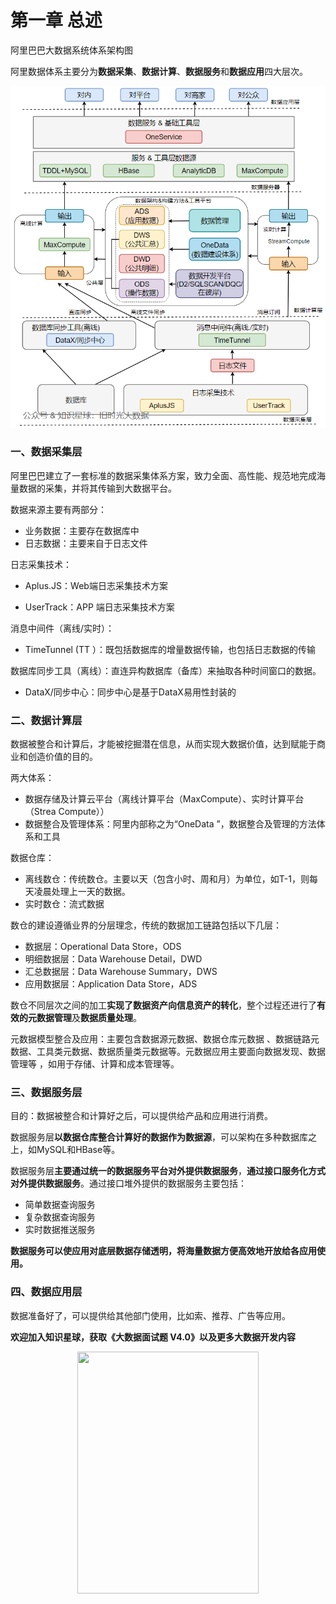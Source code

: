 # 第一章 总述

阿里巴巴大数据系统体系架构图

阿里数据体系主要分为**数据采集**、**数据计算**、**数据服务**和**数据应用**四大层次。

![image-20230605124349203](https://raw.githubusercontent.com/qiye0716/picture_typora/main/img/202306051244359.png)

### 一、数据采集层

阿里巴巴建立了一套标准的数据采集体系方案，致力全面、高性能、规范地完成海量数据的采集，并将其传输到大数据平台。

数据来源主要有两部分：

- 业务数据：主要存在数据库中
- 日志数据：主要来自于日志文件

日志采集技术：

- Aplus.JS：Web端日志采集技术方案

- UserTrack：APP 端日志采集技术方案

消息中间件（离线/实时）：

- TimeTunnel (TT ）：既包括数据库的增量数据传输，也包括日志数据的传输

数据库同步工具（离线）：直连异构数据库（备库）来抽取各种时间窗口的数据。

- DataX/同步中心：同步中心是基于DataX易用性封装的

### 二、数据计算层

数据被整合和计算后，才能被挖掘潜在信息，从而实现大数据价值，达到赋能于商业和创造价值的目的。

两大体系：

- 数据存储及计算云平台（离线计算平台（MaxCompute）、实时计算平台（Strea Compute））
- 数据整合及管理体系：阿里内部称之为“OneData ”，数据整合及管理的方法体系和工具

数据仓库：

- 离线数仓：传统数仓。主要以天（包含小时、周和月）为单位，如T-1，则每天凌晨处理上一天的数据。
- 实时数仓：流式数据

数仓的建设遵循业界的分层理念，传统的数据加工链路包括以下几层：

- 数据层：Operational Data Store，ODS 
- 明细数据层：Data Warehouse Detail，DWD
- 汇总数据层：Data Warehouse Summary，DWS
- 应用数据层：Application Data Store，ADS

数仓不同层次之间的加工**实现了数据资产向信息资产的转化**，整个过程还进行了**有效的元数据管理**及**数据质量处理**。

元数据模型整合及应用：主要包含数据源元数据、数据仓库元数据 、数据链路元数据、工具类元数据、数据质量类元数据等。元数据应用主要面向数据发现、数据管理等 ，如用于存储、计算和成本管理等。

### 三、数据服务层

目的：数据被整合和计算好之后，可以提供给产品和应用进行消费。

数据服务层**以数据仓库整合计算好的数据作为数据源**，可以架构在多种数据库之上，如MySQL和HBase等。

数据服务层**主要通过统一的数据服务平台对外提供数据服务**，**通过接口服务化方式对外提供数据服务**。通过接口堆外提供的数据服务主要包括：

- 简单数据查询服务
- 复杂数据查询服务
- 实时数据推送服务

**数据服务可以使应用对底层数据存储透明，将海量数据方便高效地开放给各应用使用。**

### 四、数据应用层

数据准备好了，可以提供给其他部门使用，比如索、推荐、广告等应用。   

**欢迎加入知识星球，获取《大数据面试题 V4.0》以及更多大数据开发内容**   
<p align="center">
<img src="https://github.com/MoRan1607/BigDataGuide/blob/master/Pics/%E6%98%9F%E7%90%83%E4%BC%98%E6%83%A0%E5%88%B8%20(21).png"  width="290" height="387"/>  
<p align="center">
</p>   
